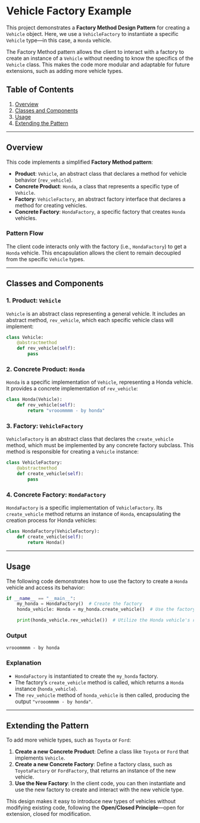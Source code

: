 # Vehicle Factory Example

This project demonstrates a **Factory Method Design Pattern** for creating a `Vehicle` object. Here, we use a `VehicleFactory` to instantiate a specific `Vehicle` type—in this case, a `Honda` vehicle.

The Factory Method pattern allows the client to interact with a factory to create an instance of a `Vehicle` without needing to know the specifics of the `Vehicle` class. This makes the code more modular and adaptable for future extensions, such as adding more vehicle types.

## Table of Contents

1. [Overview](#overview)
2. [Classes and Components](#classes-and-components)
3. [Usage](#usage)
4. [Extending the Pattern](#extending-the-pattern)

---

## Overview

This code implements a simplified **Factory Method pattern**:
- **Product**: `Vehicle`, an abstract class that declares a method for vehicle behavior (`rev_vehicle`).
- **Concrete Product**: `Honda`, a class that represents a specific type of `Vehicle`.
- **Factory**: `VehicleFactory`, an abstract factory interface that declares a method for creating vehicles.
- **Concrete Factory**: `HondaFactory`, a specific factory that creates `Honda` vehicles.

### Pattern Flow
The client code interacts only with the factory (i.e., `HondaFactory`) to get a `Honda` vehicle. This encapsulation allows the client to remain decoupled from the specific `Vehicle` types.

---

## Classes and Components

### 1. Product: `Vehicle`

`Vehicle` is an abstract class representing a general vehicle. It includes an abstract method, `rev_vehicle`, which each specific vehicle class will implement:
```python
class Vehicle:
    @abstractmethod
    def rev_vehicle(self):
        pass
```

### 2. Concrete Product: `Honda`

`Honda` is a specific implementation of `Vehicle`, representing a Honda vehicle. It provides a concrete implementation of `rev_vehicle`:
```python
class Honda(Vehicle):
    def rev_vehicle(self):
        return "vrooommmm - by honda"
```

### 3. Factory: `VehicleFactory`

`VehicleFactory` is an abstract class that declares the `create_vehicle` method, which must be implemented by any concrete factory subclass. This method is responsible for creating a `Vehicle` instance:
```python
class VehicleFactory:
    @abstractmethod
    def create_vehicle(self):
        pass
```

### 4. Concrete Factory: `HondaFactory`

`HondaFactory` is a specific implementation of `VehicleFactory`. Its `create_vehicle` method returns an instance of `Honda`, encapsulating the creation process for Honda vehicles:
```python
class HondaFactory(VehicleFactory):
    def create_vehicle(self):
        return Honda()
```

---

## Usage

The following code demonstrates how to use the factory to create a `Honda` vehicle and access its behavior:

```python
if __name__ == "__main__":
    my_honda = HondaFactory()  # Create the factory
    honda_vehicle: Honda = my_honda.create_vehicle()  # Use the factory to create a Honda vehicle

    print(honda_vehicle.rev_vehicle())  # Utilize the Honda vehicle's rev method
```

### Output
```plaintext
vrooommmm - by honda
```

### Explanation

- `HondaFactory` is instantiated to create the `my_honda` factory.
- The factory’s `create_vehicle` method is called, which returns a `Honda` instance (`honda_vehicle`).
- The `rev_vehicle` method of `honda_vehicle` is then called, producing the output `"vrooommmm - by honda"`.

---

## Extending the Pattern

To add more vehicle types, such as `Toyota` or `Ford`:

1. **Create a new Concrete Product**: Define a class like `Toyota` or `Ford` that implements `Vehicle`.
2. **Create a new Concrete Factory**: Define a factory class, such as `ToyotaFactory` or `FordFactory`, that returns an instance of the new vehicle.
3. **Use the New Factory**: In the client code, you can then instantiate and use the new factory to create and interact with the new vehicle type.

This design makes it easy to introduce new types of vehicles without modifying existing code, following the **Open/Closed Principle**—open for extension, closed for modification.